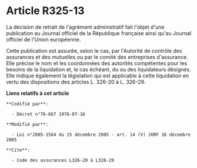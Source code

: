 # Article R325-13

La décision de retrait de l'agrément administratif fait l'objet d'une publication au Journal officiel de la République
française ainsi qu'au Journal officiel de l'Union européenne.

Cette publication est assurée, selon le cas, par l'Autorité de contrôle des assurances et des mutuelles ou par le comité des
entreprises d'assurance. Elle précise le nom et les coordonnées des autorités compétentes pour les besoins de la liquidation
et, le cas échéant, du ou des liquidateurs désignés. Elle indique également la législation qui est applicable à cette
liquidation en vertu des dispositions des articles L. 326-20 à L. 326-29.

**Liens relatifs à cet article**

	**Codifié par**:

	  - Décret n°76-667 1976-07-16

	**Modifié par**:

	  - Loi n°2005-1564 du 15 décembre 2005 - art. 14 (V) JORF 16 décembre 2005

	**Cite**:

	  - Code des assurances L326-20 à L326-29
